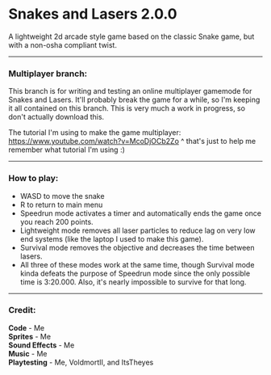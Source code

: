 # Snakes and Lasers 2.0.0
A lightweight 2d arcade style game based on the classic Snake game, but with a non-osha compliant twist.

---

### Multiplayer branch:
This branch is for writing and testing an online multiplayer gamemode for Snakes and Lasers. It'll probably break the game for a while, so I'm keeping it all contained on this branch. This is very much a work in progress, so don't actually download this.

The tutorial I'm using to make the game multiplayer: https://www.youtube.com/watch?v=McoDjOCb2Zo
^ that's just to help me remember what tutorial I'm using :)

---

### How to play:   
 - WASD to move the snake   
 - R to return to main menu   
 - Speedrun mode activates a timer and automatically ends the game once you reach 200 points.   
 - Lightweight mode removes all laser particles to reduce lag on very low end systems (like the laptop I used to make this game).   
 - Survival mode removes the objective and decreases the time between lasers.   
 - All three of these modes work at the same time, though Survival mode kinda defeats the purpose of Speedrun mode since the only possible time is 3:20.000. Also, it's nearly impossible to survive for that long.   

---

### Credit:   
**Code** - Me   
**Sprites** - Me   
**Sound Effects** - Me   
**Music** - Me   
**Playtesting** - Me, VoldmortII, and ItsTheyes   

